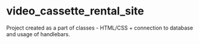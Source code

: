 # video_cassette_rental_site
Project created as a part of classes - HTML/CSS + connection to database and usage of handlebars.
